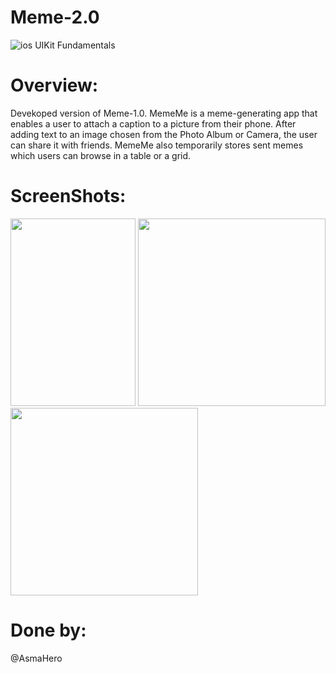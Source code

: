 # Meme-2.0
![ios](https://user-images.githubusercontent.com/48783969/59655094-cc02ab80-91a1-11e9-885c-94199339fc21.png)
UIKit Fundamentals

# Overview:
Devekoped version of Meme-1.0. MemeMe is a meme-generating app that enables a user to attach a caption to a picture from their phone. After adding text to an image chosen from the Photo Album or Camera, the user can share it with friends. MemeMe also temporarily stores sent memes which users can browse in a table or a grid.

# ScreenShots:

<img src="https://lh4.googleusercontent.com/qOSUlyEc5PJM9EjUro3LipwUdrMHsZUSqDSpXQiTo0H78bhMK2j8rE44LliamZoPRats2NS-0082HqZSv1QDFqxgqKQ5cvu_CNtUuCRikM-wOAPGFihALA8DR_BLiPtbBhr-Kw" width="200" height="300"> <img src="https://lh5.googleusercontent.com/9tQWC87AaBa60A2v2_hPwl-1uQenYLE4E55nlrZrm8VuRBLqEHjmHw7OMfb8x4Otiy-WSrkPkHc3b3rknPqKx7kLxJ54lMU4ZbHqsq_2XeIRygir27TrkRAZUUoKzzddW-DrFw" height="300"> <img src="https://lh5.googleusercontent.com/0YxONEa7YHcTKIAiAvzEaicaklSq_vkybrAMcpApMhWk6UnnXAOsTG_BRx6ehBZvGsNby4bO75gRN94tbGz_hXmXvZwWBZftU5ItR3Lr8cfUHASx-M2I4XRkS-sCjUfodl_fEg" height="300"> 


# Done by:
@AsmaHero
